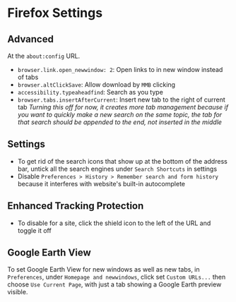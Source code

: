 # Firefox Settings

## Advanced

At the `about:config` URL.

- `browser.link.open_newwindow: 2`: Open links to in new window instead of tabs
- `browser.altClickSave`: Allow download by `MMB` clicking
- `accessibility.typeaheadfind`: Search as you type
- `browser.tabs.insertAfterCurrent`: Insert new tab to the right of current tab *Turning this off for now, it creates more tab management because if you want to quickly make a new search on the same topic, the tab for that search should be appended to the end, not inserted in the middle*

## Settings

- To get rid of the search icons that show up at the bottom of the address bar, untick all the search engines under `Search Shortcuts` in settings
- Disable `Preferences > History > Remember search and form history` because it interferes with website's built-in autocomplete

## Enhanced Tracking Protection

- To disable for a site, click the shield icon to the left of the URL and toggle it off

## Google Earth View

To set Google Earth View for new windows as well as new tabs, in `Preferences`, under `Homepage and newwindows`, click set `Custom URLs...` then choose `Use Current Page`, with just a tab showing a Google Earth preview visible.
